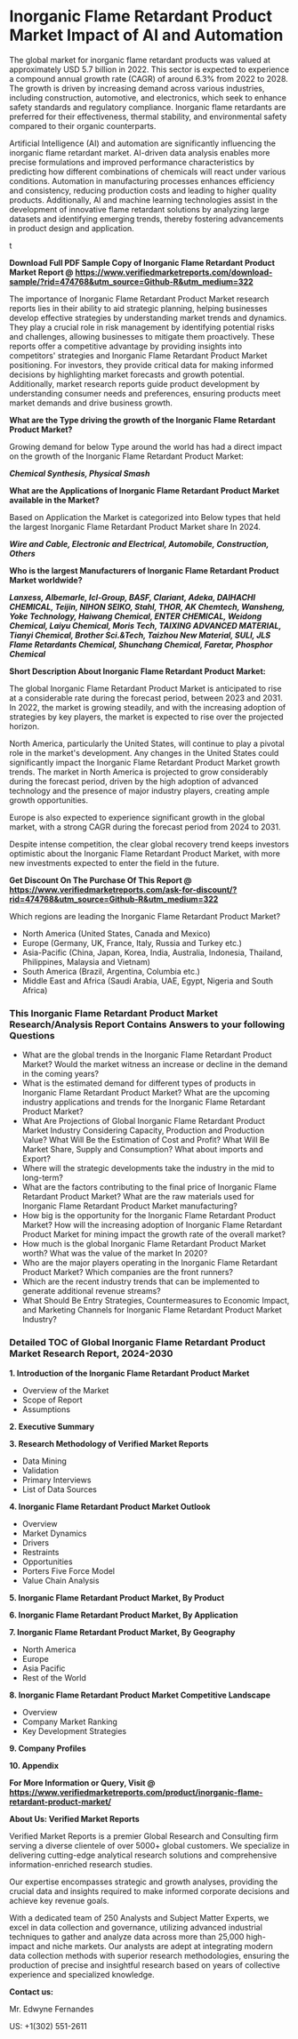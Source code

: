 <meta name="title" content="Global Inorganic Flame Retardant Product Market Impact of AI and Automation"><meta name="description" content="The global market for inorganic flame retardant products was valued at approximately USD 5.7 billion in 2022. This sector is expected to experience a compound annual g"><meta name="title" content="Inorganic Flame Retardant Product Market Size, Share, Scope, Trends, Growth, Opportunities, Analysis, Forecast"><h1>Inorganic Flame Retardant Product Market Impact of AI and Automation</h1><p>The global market for inorganic flame retardant products was valued at approximately USD 5.7 billion in 2022. This sector is expected to experience a compound annual growth rate (CAGR) of around 6.3% from 2022 to 2028. The growth is driven by increasing demand across various industries, including construction, automotive, and electronics, which seek to enhance safety standards and regulatory compliance. Inorganic flame retardants are preferred for their effectiveness, thermal stability, and environmental safety compared to their organic counterparts.</p><p>Artificial Intelligence (AI) and automation are significantly influencing the inorganic flame retardant market. AI-driven data analysis enables more precise formulations and improved performance characteristics by predicting how different combinations of chemicals will react under various conditions. Automation in manufacturing processes enhances efficiency and consistency, reducing production costs and leading to higher quality products. Additionally, AI and machine learning technologies assist in the development of innovative flame retardant solutions by analyzing large datasets and identifying emerging trends, thereby fostering advancements in product design and application.</p>t</p><p id="" class=""><strong>Download Full PDF Sample Copy of Inorganic Flame Retardant Product Market Report @ <a href="https://www.verifiedmarketreports.com/download-sample/?rid=474768&utm_source=Github-R&utm_medium=322" target="_blank">https://www.verifiedmarketreports.com/download-sample/?rid=474768&utm_source=Github-R&utm_medium=322</a></strong></p><p>The importance of&nbsp;Inorganic Flame Retardant Product Market research reports lies in their ability to aid strategic planning, helping businesses develop effective strategies by understanding market trends and dynamics. They play a crucial role in risk management by identifying potential risks and challenges, allowing businesses to mitigate them proactively. These reports offer a competitive advantage by providing insights into competitors' strategies and Inorganic Flame Retardant Product Market positioning. For investors, they provide critical data for making informed decisions by highlighting market forecasts and growth potential. Additionally, market research reports guide product development by understanding consumer needs and preferences, ensuring products meet market demands and drive business growth.</p><p><strong>What are the&nbsp;Type driving the growth of the Inorganic Flame Retardant Product Market?</strong></p><p id="" class="">Growing demand for below Type around the world has had a direct impact on the growth of the Inorganic Flame Retardant Product Market:</p><em><strong>Chemical Synthesis, Physical Smash</strong></em></p><strong>What are the&nbsp;Applications&nbsp;of Inorganic Flame Retardant Product Market available in the Market?</strong></p><p id="" class="">Based on Application the Market is categorized into Below types that held the largest Inorganic Flame Retardant Product Market share In 2024.</p><em><strong>Wire and Cable, Electronic and Electrical, Automobile, Construction, Others</strong></em></p><strong>Who is the largest Manufacturers of Inorganic Flame Retardant Product Market worldwide?</strong></p><p><em><strong>Lanxess, Albemarle, Icl-Group, BASF, Clariant, Adeka, DAIHACHI CHEMICAL, Teijin, NIHON SEIKO, Stahl, THOR, AK Chemtech, Wansheng, Yoke Technology, Haiwang Chemical, ENTER CHEMICAL, Weidong Chemical, Laiyu Chemical, Moris Tech, TAIXING ADVANCED MATERIAL, Tianyi Chemical, Brother Sci.&Tech, Taizhou New Material, SULI, JLS Flame Retardants Chemical, Shunchang Chemical, Faretar, Phosphor Chemical</strong></em></p><p id="" class=""><strong>Short Description About Inorganic Flame Retardant Product Market:</strong></p><p>The global Inorganic Flame Retardant Product Market is anticipated to rise at a considerable rate during the forecast period, between 2023 and 2031. In 2022, the market is growing steadily, and with the increasing adoption of strategies by key players, the market is expected to rise over the projected horizon.</p><p>North America, particularly the United States, will continue to play a pivotal role in the market's development. Any changes in the United States could significantly impact the Inorganic Flame Retardant Product Market growth trends. The market in North America is projected to grow considerably during the forecast period, driven by the high adoption of advanced technology and the presence of major industry players, creating ample growth opportunities.</p><p>Europe is also expected to experience significant growth in the global market, with a strong CAGR during the forecast period from 2024 to 2031.</p><p>Despite intense competition, the clear global recovery trend keeps investors optimistic about the Inorganic Flame Retardant Product Market, with more new investments expected to enter the field in the future.</p><p id="" class=""><strong>Get Discount On The Purchase Of This Report @ <a href="https://www.verifiedmarketreports.com/ask-for-discount/?rid=474768&utm_source=Github-R&utm_medium=322" target="_blank">https://www.verifiedmarketreports.com/ask-for-discount/?rid=474768&utm_source=Github-R&utm_medium=322</a></strong></p>Which regions are leading the Inorganic Flame Retardant Product Market?</p><ul><li>North America (United States, Canada and Mexico)</li><li>Europe (Germany, UK, France, Italy, Russia and Turkey etc.)</li><li>Asia-Pacific (China, Japan, Korea, India, Australia, Indonesia, Thailand, Philippines, Malaysia and Vietnam)</li><li>South America (Brazil, Argentina, Columbia etc.)</li><li>Middle East and Africa (Saudi Arabia, UAE, Egypt, Nigeria and South Africa)</li></ul><h3 id="" class="">This Inorganic Flame Retardant Product Market Research/Analysis Report Contains Answers to your following Questions</h3><ul><li>What are the global trends in the Inorganic Flame Retardant Product Market? Would the market witness an increase or decline in the demand in the coming years?</li><li>What is the estimated demand for different types of products in Inorganic Flame Retardant Product Market? What are the upcoming industry applications and trends for the Inorganic Flame Retardant Product Market?</li><li>What Are Projections of Global Inorganic Flame Retardant Product Market Industry Considering Capacity, Production and Production Value? What Will Be the Estimation of Cost and Profit? What Will Be Market Share, Supply and Consumption? What about imports and Export?</li><li>Where will the strategic developments take the industry in the mid to long-term?</li><li>What are the factors contributing to the final price of Inorganic Flame Retardant Product Market? What are the raw materials used for Inorganic Flame Retardant Product Market manufacturing?</li><li>How big is the opportunity for the Inorganic Flame Retardant Product Market? How will the increasing adoption of Inorganic Flame Retardant Product Market for mining impact the growth rate of the overall market?</li><li>How much is the global Inorganic Flame Retardant Product Market worth? What was the value of the market In 2020?</li><li>Who are the major players operating in the Inorganic Flame Retardant Product Market? Which companies are the front runners?</li><li>Which are the recent industry trends that can be implemented to generate additional revenue streams?</li><li>What Should Be Entry Strategies, Countermeasures to Economic Impact, and Marketing Channels for Inorganic Flame Retardant Product Market Industry?</li></ul><h3 id="" class="">Detailed TOC of Global Inorganic Flame Retardant Product Market Research Report, 2024-2030</h3><p id="" class=""><strong>1. Introduction of the Inorganic Flame Retardant Product Market</strong></p><ul><li>Overview of the Market</li><li>Scope of Report</li><li>Assumptions</li></ul><p id="" class=""><strong>2. Executive Summary</strong></p><p id="" class=""><strong>3. Research Methodology of Verified Market Reports</strong></p><ul><li>Data Mining</li><li>Validation</li><li>Primary Interviews</li><li>List of Data Sources</li></ul><p id="" class=""><strong>4. Inorganic Flame Retardant Product Market Outlook</strong></p><ul><li>Overview</li><li>Market Dynamics</li><li>Drivers</li><li>Restraints</li><li>Opportunities</li><li>Porters Five Force Model</li><li>Value Chain Analysis</li></ul><p id="" class=""><strong>5. Inorganic Flame Retardant Product Market, By Product</strong></p><p id="" class=""><strong>6. Inorganic Flame Retardant Product Market, By Application</strong></p><p id="" class=""><strong>7. Inorganic Flame Retardant Product Market, By Geography</strong></p><ul><li>North America</li><li>Europe</li><li>Asia Pacific</li><li>Rest of the World</li></ul><p id="" class=""><strong>8. Inorganic Flame Retardant Product Market Competitive Landscape</strong></p><ul><li>Overview</li><li>Company Market Ranking</li><li>Key Development Strategies</li></ul><p id="" class=""><strong>9. Company Profiles</strong></p><p id="" class=""><strong>10. Appendix</strong></p><p id="" class=""><strong>For More Information or Query, Visit @ <a href="https://www.verifiedmarketreports.com/product/inorganic-flame-retardant-product-market/" target="_blank">https://www.verifiedmarketreports.com/product/inorganic-flame-retardant-product-market/</a></strong></p><p id="" class=""><strong>About Us: Verified Market Reports</strong></p><p id="" class="">Verified Market Reports is a premier Global Research and Consulting firm serving a diverse clientele of over 5000+ global customers. We specialize in delivering cutting-edge analytical research solutions and comprehensive information-enriched research studies.</p><p id="" class="">Our expertise encompasses strategic and growth analyses, providing the crucial data and insights required to make informed corporate decisions and achieve key revenue goals.</p><p id="" class="">With a dedicated team of 250 Analysts and Subject Matter Experts, we excel in data collection and governance, utilizing advanced industrial techniques to gather and analyze data across more than 25,000 high-impact and niche markets. Our analysts are adept at integrating modern data collection methods with superior research methodologies, ensuring the production of precise and insightful research based on years of collective experience and specialized knowledge.</p><p id="" class=""><strong>Contact us:</strong></p><p id="" class="">Mr. Edwyne Fernandes</p><p id="" class="">US: +1(302) 551-2611</p>